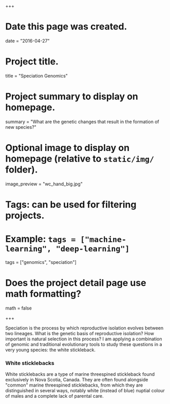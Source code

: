 +++
# Date this page was created.
date = "2016-04-27"

# Project title.
title = "Speciation Genomics"

# Project summary to display on homepage.
summary = "What are the genetic changes that result in the formation of new species?"

# Optional image to display on homepage (relative to `static/img/` folder).
image_preview = "wc_hand_big.jpg"

# Tags: can be used for filtering projects.
# Example: `tags = ["machine-learning", "deep-learning"]`
tags = ["genomics", "speciation"]

# Does the project detail page use math formatting?
math = false

+++

Speciation is the process by which reproductive isolation evolves between two lineages. What is the genetic basis of reproductive isolation? How important is natural selection in this process? I am applying a combination of genomic and traditional evolutionary tools to study these questions in a very young species: the white stickleback.

### White sticklebacks

White sticklebacks are a type of marine threespined stickleback found exclusively in Nova Scotia, Canada. They are often found alongside "common" marine threespined sticklebacks, from which they are distinguished in several ways, notably white (instead of blue) nuptial colour of males and a complete lack of parental care.